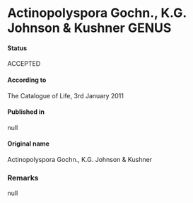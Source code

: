 Actinopolyspora Gochn., K.G. Johnson & Kushner GENUS
=======

#### Status
ACCEPTED

#### According to
The Catalogue of Life, 3rd January 2011

#### Published in
null

#### Original name
Actinopolyspora Gochn., K.G. Johnson & Kushner

### Remarks
null
